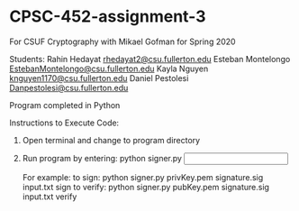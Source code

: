 # CPSC-452-assignment-3

For CSUF Cryptography with Mikael Gofman for Spring 2020

Students: Rahin Hedayat rhedayat2@csu.fullerton.edu Esteban Montelongo EstebanMontelongo@csu.fullerton.edu Kayla Nguyen knguyen1170@csu.fullerton.edu Daniel Pestolesi Danpestolesi@csu.fullerton.edu

Program completed in Python

Instructions to Execute Code:

  1. Open terminal and change to program directory
  
  2. Run program by entering:
      python signer.py <KEY FILE NAME> <SIGNATURE FILE NAME> <INPUT FILE NAME> <MODE>
     
     For example:
     to sign:
        python signer.py privKey.pem signature.sig input.txt sign
     to verify:
        python signer.py pubKey.pem signature.sig input.txt verify
